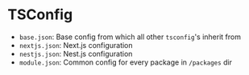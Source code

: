 # TSConfig

- `base.json`: Base config from which all other `tsconfig`'s inherit from
- `nextjs.json`: Next.js configuration
- `nestjs.json`: Nest.js configuration
- `module.json`: Common config for every package in `/packages` dir

